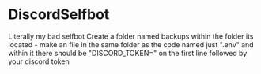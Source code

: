 # DiscordSelfbot
Literally my bad selfbot
Create a folder named backups within the folder its located - make an file in the same folder as the code named just ".env" and within it there should be "DISCORD_TOKEN=" on the first line followed by your discord token
